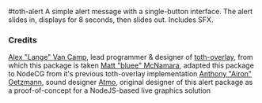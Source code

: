 #toth-alert
A simple alert message with a single-button interface. The alert slides in, displays for 8 seconds, then slides out. Includes SFX.

### Credits
[Alex "Lange" Van Camp](http://alexvan.camp), lead programmer & designer of [toth-overlay](https://github.com/Langeh/toth-overlay), from which this package is taken
[Matt "bluee" McNamara](http://mattmcn.com/), adapted this package to NodeCG from it's previous toth-overlay implementation
[Anthony "Airon" Oetzmann](http://aironaudio.weebly.com/), sound designer
[Atmo](https://github.com/atmosfar), original designer of this alert package as a proof-of-concept for a NodeJS-based live graphics solution